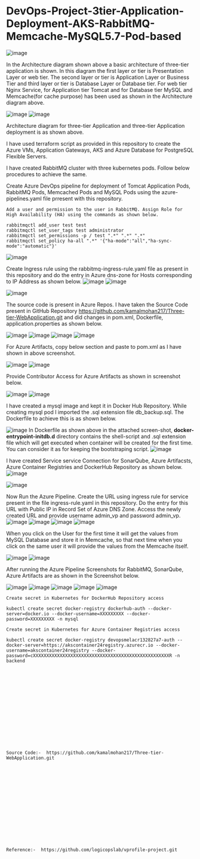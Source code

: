 # DevOps-Project-3tier-Application-Deployment-AKS-RabbitMQ-Memcache-MySQL5.7-Pod-based

![image](https://github.com/user-attachments/assets/4a67b13c-de54-441f-b1a0-20c20ad859ed)

In the Architecture diagram shown above a basic architecture of three-tier application is shown. In this diagram the first layer or tier is Presentation Layer or web tier. The second layer or tier is Application Layer or Business Tier and third layer or tier is Database Layer or Database tier. For web tier Nginx Service, for Application tier Tomcat and for Database tier MySQL and Memcache(for cache purpose) has been used as shown in the Architecture diagram above.

![image](https://github.com/user-attachments/assets/c8eafd13-0fbb-4fd6-a5be-8641cc7a037d)
![image](https://github.com/user-attachments/assets/5935dc09-0cf8-4f90-95e3-77b75b3d6a08)

Architecture diagram for three-tier Application and three-tier Application deployment is as shown above.

I have used terraform script as provided in this repository to create the Azure VMs, Application Gateways, AKS and Azure Database for PostgreSQL Flexible Servers.

I have created RabbitMQ cluster with three kubernetes pods. Follow below procedures to achieve the same.

Create Azure DevOps pipeline for deployment of Tomcat Application Pods, RabbitMQ Pods, Memcached Pods and MySQL Pods using the azure-pipelines.yaml file prresent with this repository.
```
Add a user and permission to the user in RabbitMQ. Assign Role for High Availability (HA) using the commands as shown below.

rabbitmqctl add_user test test
rabbitmqctl set_user_tags test administrator
rabbitmqctl set_permissions -p / test ".*" ".*" ".*"
rabbitmqctl set_policy ha-all ".*" '{"ha-mode":"all","ha-sync-mode":"automatic"}' 
```
![image](https://github.com/user-attachments/assets/e4648891-b703-4efd-8bae-f76afd5b3256)

Create Ingress rule using the rabbitmq-ingress-rule.yaml file as present in this repository and do the entry in Azure dns-zone for Hosts corresponding to IP Address as shown below.
![image](https://github.com/user-attachments/assets/7dd2c517-e3a0-4a77-90c3-836cb8b72d82)
![image](https://github.com/user-attachments/assets/82c379f4-36ea-45b4-8e16-024433e87860)

![image](https://github.com/user-attachments/assets/34e243b3-985c-483d-bc8c-f3361d825f05)

The source code is present in Azure Repos. I have taken the Source Code present in GitHub Repository https://github.com/kamalmohan217/Three-tier-WebApplication.git and did changes in pom.xml, Dockerfile, application.properties as shown below.

![image](https://github.com/user-attachments/assets/20d8d1ac-b7c5-4ecd-850a-bc0ba766bfad)
![image](https://github.com/user-attachments/assets/c027ad1c-8a88-4f56-838c-659ce79465e8)
![image](https://github.com/user-attachments/assets/9ca4d1bb-0976-4293-841b-db7ba7b75917)
![image](https://github.com/user-attachments/assets/19fde3a2-a1e2-464f-95d7-621c0cc25509)

For Azure Artifacts, copy below section and paste to pom.xml as I have shown in above screenshot.

![image](https://github.com/user-attachments/assets/5b1b7103-e06b-49ca-8522-9da5c8484d08)
![image](https://github.com/user-attachments/assets/04b417a3-c738-4a7b-bab7-df23e16c471c)

Provide Contributor Access for Azure Artifacts as shown in screenshot below.

![image](https://github.com/user-attachments/assets/69d235a4-4d1d-4bcc-87d1-29c87629c5f2)
![image](https://github.com/user-attachments/assets/146adf49-5f7b-4f1f-a565-2a994e50561d)

I have created a mysql image and kept it in Docker Hub Repository. While creating mysql pod I imported the .sql extension file db_backup.sql. The Dockerfile to achieve this is as shown below.

![image](https://github.com/user-attachments/assets/0a7df3a3-2c4b-48c3-b85d-69275bc3635e)
In Dockerfile as shown above in the attached screen-shot, **docker-entrypoint-initdb.d** directory contains the shell-script and .sql extension file which will get executed when container will be created for the first time. You can consider it as for keeping the bootstraping script.
![image](https://github.com/user-attachments/assets/679ee830-2eb1-4c2e-a3a2-44ebd57f4146)

I have created Service service Connection for SonarQube, Azure Artifacsts, Azure Container Registries and DockerHub Repository as shown below.
![image](https://github.com/user-attachments/assets/04bc97ba-5be1-4506-8f0e-33e8ed20360f)

![image](https://github.com/user-attachments/assets/e5e0f56b-8624-43d3-bed7-cc26d8cb287d)

Now Run the Azure Pipeline. Create the URL using ingress rule for service present in the file ingress-rule.yaml in this repository. Do the entry for this URL with Public IP in Record Set of Azure DNS Zone. Access the newly created URL and provide username admin_vp and password admin_vp.
![image](https://github.com/user-attachments/assets/835a265d-5248-4ae2-b492-e8d11af9c464)
![image](https://github.com/user-attachments/assets/b3099186-58a2-49f9-9c2f-eba79b7127aa)
![image](https://github.com/user-attachments/assets/148f12e0-04fb-466e-9834-8e8b78b10bf7)
![image](https://github.com/user-attachments/assets/baf0a179-943c-48f5-a511-200f90602ad1)

When you click on the User for the first time it will get the values from MySQL Database and store it in Memcache, so that next time when you click on the same user it will provide the values from the Memcache itself.

![image](https://github.com/user-attachments/assets/85d59593-17c0-4281-bcf5-bfad4c82a77e)
![image](https://github.com/user-attachments/assets/f430e429-6586-4d28-926c-ba72091ae667)

After running the Azure Pipeline Screenshots for RabbitMQ, SonarQube, Azure Artifacts are as shown in the Screenshot below.

![image](https://github.com/user-attachments/assets/034e1384-004c-433a-a75d-03b88cae14bd)
![image](https://github.com/user-attachments/assets/6ffb11a1-9f5c-475e-8f54-3102dd961b32)
![image](https://github.com/user-attachments/assets/d7844231-1ec9-4a20-9d3c-6d517dc4acf8)
![image](https://github.com/user-attachments/assets/f4af3bef-c12b-476d-8951-313fe306942a)
![image](https://github.com/user-attachments/assets/61bc04b7-6d0c-4c4d-8a8b-492170a3a4e1)

```
Create secret in Kubernetes for DockerHub Repository access

kubectl create secret docker-registry dockerhub-auth --docker-server=docker.io --docker-username=XXXXXXXXX --docker-password=XXXXXXXXX -n mysql
```

```
Create secret in Kubernetes for Azure Container Registries access

kubectl create secret docker-registry devopsmelacr132827a7-auth --docker-server=https://akscontainer24registry.azurecr.io --docker-username=akscontainer24registry --docker-password=cXXXXXXXXXXXXXXXXXXXXXXXXXXXXXXXXXXXXXXXXXXXXXXXXXXXR -n backend
```
<br><br/>
<br><br/>
<br><br/>
<br><br/>
<br><br/>
<br><br/>
```
Source Code:-  https://github.com/kamalmohan217/Three-tier-WebApplication.git
```
<br><br/>
<br><br/>
<br><br/>
<br><br/>
<br><br/>
<br><br/>
```
Reference:-  https://github.com/logicopslab/vprofile-project.git
```

